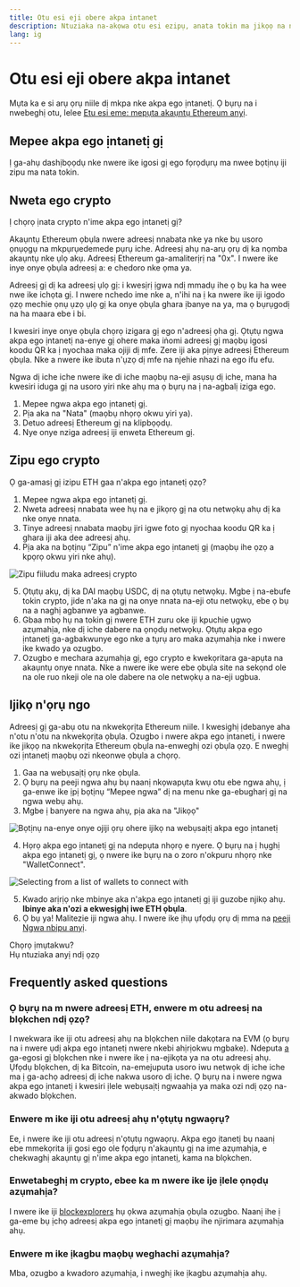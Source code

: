 ```yaml
---
title: Otu esi eji obere akpa intanet
description: Ntuziaka na-akọwa otu esi ezipụ, anata tokin ma jikọọ na ngwa web3.
lang: ig
---
```


# Otu esi eji obere akpa intanet

Mụta ka e si arụ ọrụ niile dị mkpa nke akpa ego ịntanetị. Ọ bụrụ na i nwebeghị otu, lelee [Etu esi eme: mepụta akaụntụ Ethereum anyị](/guides/how-to-create-an-ethereum-account/).

## Mepee akpa ego ịntanetị gị

Ị ga-ahụ dashịbọọdụ nke nwere ike igosi gị ego fọrọdụrụ ma nwee bọtịnụ iji zipu ma nata tokin.

## Nweta ego crypto

Ị chọrọ ịnata crypto n'ime akpa ego ịntanetị gị?

Akaụntụ Ethereum ọbụla nwere adreesị nnabata nke ya nke bụ usoro ọnụọgụ na mkpụrụedemede pụrụ iche. Adreesị ahụ na-arụ ọrụ dị ka nọmba akaụntụ nke ụlọ akụ. Adreesị Ethereum ga-amaliterịrị na "0x". I nwere ike inye onye ọbụla adreesị a: e chedoro nke ọma ya.

Adreesị gị dị ka adreesị ụlọ gị: i kwesịrị ịgwa ndị mmadụ ihe ọ bụ ka ha wee nwe ike ichọta gị. I nwere nchedo ime nke a, n'ihi na ị ka nwere ike iji igodo ọzọ mechie ọnụ ụzọ ụlọ gị ka onye ọbụla ghara ịbanye na ya, ma ọ bụrụgodị na ha maara ebe i bi.

I kwesiri inye onye ọbụla chọrọ izigara gị ego n'adreesị ọha gị. Ọtụtụ ngwa akpa ego ịntanetị na-enye gị ohere maka iṅomi adreesị gị maọbụ igosi koodu QR ka ị nyochaa maka ojiji dị mfe. Zere iji aka pịnye adreesị Ethereum ọbụla. Nke a nwere ike ibuta n'ụzọ dị mfe na njehie nhazi na ego ifu efu.

Ngwa dị iche iche nwere ike di iche maọbụ na-eji asụsụ dị iche, mana ha kwesiri iduga gị na usoro yiri nke ahụ ma ọ bụrụ na ị na-agbalị iziga ego.

1. Mepee ngwa akpa ego ịntanetị gị.
2. Pịa aka na "Nata" (maọbụ nhọrọ okwu yiri ya).
3. Detuo adreesị Ethereum gị na klipbọọdụ.
4. Nye onye nziga adreesị iji enweta Ethereum gị.

## Zipu ego crypto

Ọ ga-amasị gị izipu ETH gaa n'akpa ego ịntanetị ọzọ?

1. Mepee ngwa akpa ego ịntanetị gị.
2. Nweta adreesị nnabata wee hụ na e jikọrọ gị na otu netwọkụ ahụ dị ka nke onye nnata.
3. Tinye adreesị nnabata maọbụ jiri igwe foto gị nyochaa koodu QR ka ị ghara iji aka dee adreesị ahụ.
4. Pịa aka na bọtịnụ “Zipu” n'ime akpa ego ịntanetị gị (maọbụ ihe ọzọ a kpọrọ okwu yiri nke ahụ).

![Zipu fiiludu maka adreesị crypto](./send.png)
<br/>

5. Ọtụtụ akụ, dị ka DAI maọbụ USDC, dị na ọtụtụ netwọkụ. Mgbe ị na-ebufe tokin crypto, jide n'aka na gị na onye nnata na-eji otu netwọkụ, ebe ọ bụ na a naghị agbanwe ya agbanwe.
6. Gbaa mbọ hụ na tokin gị nwere ETH zuru oke iji kpuchie ụgwọ azụmahịa, nke dị iche dabere na ọnọdụ netwọkụ. Ọtụtụ akpa ego ịntanetị ga-agbakwunye ego nke a tụrụ aro maka azụmahịa nke i nwere ike kwado ya ozugbo.
7. Ozugbo e mechara azụmahịa gị, ego crypto e kwekọritara ga-apụta na akaụntụ onye nnata. Nke a nwere ike were ebe ọbụla site na sekọnd ole na ole ruo nkeji ole na ole dabere na ole netwọkụ a na-eji ugbua.

## Ijikọ n'ọrụ ngo

Adreesị gị ga-abụ otu na nkwekọrịta Ethereum niile. I kwesighị ịdebanye aha n'otu n'otu na nkwekọrịta ọbụla. Ozugbo i nwere akpa ego ịntanetị, i nwere ike jikọọ na nkwekọrịta Ethereum ọbụla na-enweghị ozi ọbụla ọzọ. E nweghị ozi ịntanetị maọbụ ozi nkeonwe ọbụla a chọrọ.

1. Gaa na webụsaịtị ọrụ nke ọbụla.
2. Ọ bụrụ na peeji ngwa ahụ bụ naanị nkọwapụta kwụ otu ebe ngwa ahụ, ị ga-enwe ike ịpị bọtịnụ “Mepee ngwa” dị na menu nke ga-ebugharị gị na ngwa webụ ahụ.
3. Mgbe ị banyere na ngwa ahụ, pịa aka na "Jikọọ"

![Bọtịnụ na-enye onye ojiji ọrụ ohere ijikọ na webụsaịtị akpa ego ịntanetị](./connect1.png)

4. Họrọ akpa ego ịntanetị gị na ndepụta nhọrọ e nyere. Ọ bụrụ na ị hụghị akpa ego ịntanetị gị, ọ nwere ike bụrụ na o zoro n'okpuru nhọrọ nke "WalletConnect".

![Selecting from a list of wallets to connect with](./connect2.png)

5. Kwado arịrịọ nke mbinye aka n'akpa ego ịntanetị gị iji guzobe njikọ ahụ. **Ibinye aka n'ozi a ekwesịghị iwe ETH ọbụla**.
6. Ọ bụ ya! Malitezie iji ngwa ahụ. I nwere ike ịhụ ụfọdụ ọrụ dị mma na [peeji Ngwa nbipu anyị](/dapps/#explore). <br />

<InfoBanner shouldSpaceBetween emoji=":eyes:">
  <div>Chọrọ ịmụtakwu?</div>
  <ButtonLink to="/guides/">
    Hụ ntuziaka anyị ndị ọzọ
  </ButtonLink>
</InfoBanner>

## Frequently asked questions

### Ọ bụrụ na m nwere adreesị ETH, enwere m otu adreesị na blọkchen ndị ọzọ?

I nwekwara ike iji otu adreesị ahụ na blọkchen niile dakọtara na EVM (ọ bụrụ na i nwere ụdị akpa ego ịntanetị nwere nkebi ahịrịokwu mgbake). Ndeputa [a](https://chainlist.org/) ga-egosi gị blọkchen nke i nwere ike ị na-ejikọta ya na otu adreesị ahụ. Ụfọdụ blọkchen, dị ka Bitcoin, na-emejuputa usoro iwu netwọk dị iche iche ma ị ga-achọ adreesị dị iche nakwa usoro dị iche. Ọ bụrụ na i nwere ngwa akpa ego ịntanetị i kwesiri ịlele webụsaịtị ngwaahịa ya maka ozi ndị ọzọ na-akwado blọkchen.

### Enwere m ike iji otu adreesị ahụ n'ọtụtụ ngwaọrụ?

Ee, i nwere ike iji otu adreesị n'ọtụtụ ngwaọrụ. Akpa ego ịtanetị bụ naanị ebe mmekọrita iji gosi ego ole fọdụrụ n'akaụntụ gị na ime azụmahịa, e chekwaghị akaụntụ gị n'ime akpa ego ịntanetị, kama na blọkchen.

### Enwetabeghị m crypto, ebee ka m nwere ike ije ịlele ọnọdụ azụmahịa?

I nwere ike iji [blockexplorers](/developers/docs/data-and-analytics/block-explorers/) hụ ọkwa azụmahịa ọbụla ozugbo. Naanị ihe ị ga-eme bụ ịchọ adreesị akpa ego ịntanetị gị maọbụ ihe njirimara azụmahịa ahụ.

### Enwere m ike ịkagbu maọbụ weghachi azụmahịa?

Mba, ozugbo a kwadoro azụmahịa, i nweghị ike ịkagbu azụmahịa ahụ.
